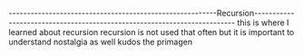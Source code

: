 ---------------------------------------------------------Recursion-------------------------------------------------------------------------
this is where I learned about recursion
recursion is not used that often but it is important to understand
nostalgia as well
kudos the primagen
